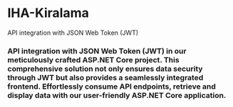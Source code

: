 
# IHA-Kiralama
API integration with JSON Web Token (JWT)

<h3>API integration with JSON Web Token (JWT) in our meticulously crafted ASP.NET Core project. This comprehensive solution not only ensures data security through JWT but also provides a seamlessly integrated frontend. Effortlessly consume API endpoints, retrieve and display data with our user-friendly ASP.NET Core application.</h3>

